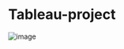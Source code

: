 # Tableau-project
![image](https://github.com/user-attachments/assets/1a959557-0109-44d8-919c-d80d96bbd403)
